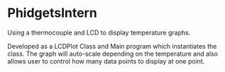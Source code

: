 # PhidgetsIntern
Using a thermocouple and LCD to display temperature graphs. 


Developed as a LCDPlot Class and Main program which instantiates the class.
The graph will auto-scale depending on the temperature and also allows user to control how many data points to display at one point.
